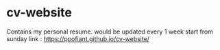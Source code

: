 # cv-website

Contains my personal resume. would be updated every 1 week start from sunday
link : https://ppofiant.github.io/cv-website/
